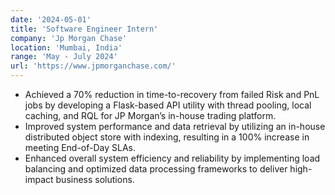 ```yaml
---
date: '2024-05-01'
title: 'Software Engineer Intern'
company: 'Jp Morgan Chase'
location: 'Mumbai, India'
range: 'May - July 2024'
url: 'https://www.jpmorganchase.com/'
---
```


- Achieved a 70% reduction in time-to-recovery from failed Risk and PnL jobs by developing a Flask-based API utility with
thread pooling, local caching, and RQL for JP Morgan’s in-house trading platform.
- Improved system performance and data retrieval by utilizing an in-house distributed object store with indexing, resulting in a
100% increase in meeting End-of-Day SLAs.
- Enhanced overall system efficiency and reliability by implementing load balancing and optimized data processing frameworks
to deliver high-impact business solutions.
